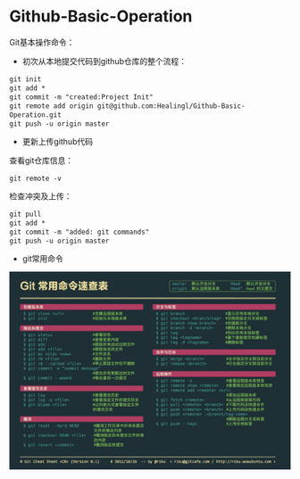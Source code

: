 # Github-Basic-Operation

Git基本操作命令：

- 初次从本地提交代码到github仓库的整个流程：

```
git init
git add *
git commit -m "created:Project Init"
git remote add origin git@github.com:Healingl/Github-Basic-Operation.git
git push -u origin master
```

- 更新上传github代码

查看git仓库信息：

```
git remote -v
```

检查冲突及上传：

```
git pull
git add *
git commit -m "added: git commands"
git push -u origin master
```

- git常用命令

![Github常用命令](./pic/Git常用命令.jpg)